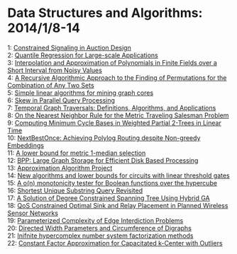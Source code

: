 # Data Structures and Algorithms: 2014/1/8-14  
1: [Constrained Signaling in Auction Design](https://doi.org/10.48550/arXiv.1302.4713)  
2: [Quantile Regression for Large-scale Applications](https://doi.org/10.48550/arXiv.1305.0087)  
3: [Interpolation and Approximation of Polynomials in Finite Fields over a  Short Interval from Noisy Values](https://doi.org/10.48550/arXiv.1401.1331)  
4: [A Recursive Algorithmic Approach to the Finding of Permutations for the  Combination of Any Two Sets](https://doi.org/10.48550/arXiv.1401.1450)  
5: [Simple linear algorithms for mining graph cores](https://doi.org/10.48550/arXiv.1401.1771)  
6: [Skew in Parallel Query Processing](https://doi.org/10.48550/arXiv.1401.1872)  
7: [Temporal Graph Traversals: Definitions, Algorithms, and Applications](https://doi.org/10.48550/arXiv.1401.1919)  
8: [On the Nearest Neighbor Rule for the Metric Traveling Salesman Problem](https://doi.org/10.48550/arXiv.1401.2071)  
9: [Computing Minimum Cycle Bases in Weighted Partial 2-Trees in Linear Time](https://doi.org/10.48550/arXiv.1303.0728)  
10: [NextBestOnce: Achieving Polylog Routing despite Non-greedy Embeddings](https://doi.org/10.48550/arXiv.1401.2165)  
11: [A lower bound for metric 1-median selection](https://doi.org/10.48550/arXiv.1401.2195)  
12: [BPP: Large Graph Storage for Efficient Disk Based Processing](https://doi.org/10.48550/arXiv.1401.2327)  
13: [Approximation Algorithm Project](https://doi.org/10.48550/arXiv.1401.2393)  
14: [New algorithms and lower bounds for circuits with linear threshold gates](https://doi.org/10.48550/arXiv.1401.2444)  
15: [A o(n) monotonicity tester for Boolean functions over the hypercube](https://doi.org/10.48550/arXiv.1302.4536)  
16: [Shortest Unique Substring Query Revisited](https://doi.org/10.48550/arXiv.1312.2738)  
17: [A Solution of Degree Constrained Spanning Tree Using Hybrid GA](https://doi.org/10.48550/arXiv.1401.1753)  
18: [QoS Constrained Optimal Sink and Relay Placement in Planned Wireless  Sensor Networks](https://doi.org/10.48550/arXiv.1401.2514)  
19: [Parameterized Complexity of Edge Interdiction Problems](https://doi.org/10.48550/arXiv.1401.2532)  
20: [Directed Width Parameters and Circumference of Digraphs](https://doi.org/10.48550/arXiv.1401.2662)  
21: [Inifnite hypercomplex number system factorization methods](https://doi.org/10.48550/arXiv.1401.2844)  
22: [Constant Factor Approximation for Capacitated k-Center with Outliers](https://doi.org/10.48550/arXiv.1401.2874)  